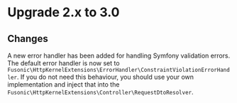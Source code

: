 # Upgrade 2.x to 3.0

## Changes
A new error handler has been added for handling Symfony validation errors. The default error handler is now set to
`Fusonic\HttpKernelExtensions\ErrorHandler\ConstraintViolationErrorHandler`. If you do not need this behaviour, you should use
your own implementation and inject that into the `Fusonic\HttpKernelExtensions\Controller\RequestDtoResolver`.

